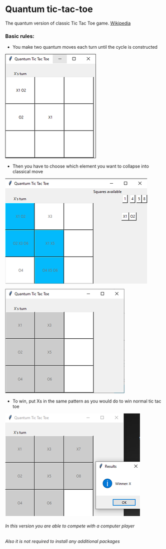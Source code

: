 # Quantum tic-tac-toe

The quantum version of classic Tic Tac Toe game. [Wikipedia](https://en.wikipedia.org/wiki/Quantum_tic-tac-toe)

### Basic rules:
* You make two quantum moves each turn until the cycle is constructed

![](https://github.com/tedtheripper/quantumTicTacToe/blob/master/img/quantum_move.png)

* Then you have to choose which element you want to collapse into classical move

![](https://github.com/tedtheripper/quantumTicTacToe/blob/master/img/collapse.png)

![](https://github.com/tedtheripper/quantumTicTacToe/blob/master/img/collapsed1.png)
* To win, put Xs in the same pattern as you would do to win normal tic tac toe

![](https://github.com/tedtheripper/quantumTicTacToe/blob/master/img/win1.png)

###### In this version you are able to compete with a computer player
###### Also it is not required to install any additional packages
